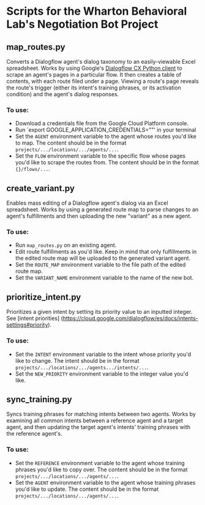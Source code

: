 # Scripts for the Wharton Behavioral Lab's Negotiation Bot Project 

## map_routes.py

Converts a Dialogflow agent's dialog taxonomy to an easily-viewable Excel spreadsheet. Works by using Google's [Dialogflow CX Python client](https://googleapis.dev/python/dialogflow-cx/latest/index.html) to scrape an agent's pages in a particular flow. It then creates a table of contents, with each route filed under a page. Viewing a route's page reveals the route's trigger (either its intent's training phrases, or its activation condition) and the agent's dialog responses.

### To use: 
- Download a credentials file from the Google Cloud Platform console.
- Run `export GOOGLE_APPLICATION_CREDENTIALS="<insert credentials here>"' in your terminal
- Set the `AGENT` environment variable to the agent whose routes you'd like to map. The content should be in the format `projects/.../locations/.../agents/...`.
- Set the `FLOW` environment variable to the specific flow whose pages you'd like to scrape the routes from. The content should be in the format `{}/flows/...`.

## create_variant.py

Enables mass editing of a Dialogflow agent's dialog via an Excel spreadsheet. Works by using a generated route map to parse changes to an agent's fulfillments and then uploading the new "variant" as a new agent.

### To use:
- Run `map_routes.py` on an existing agent.
- Edit route fulfillments as you'd like. Keep in mind that only fulfillments in the edited route map will be uploaded to the generated variant agent.
- Set the `ROUTE_MAP` environment variable to the file path of the edited route map.
- Set the `VARIANT_NAME` environment variable to the name of the new bot.

## prioritize_intent.py

Prioritizes a given intent by setting its priority value to an inputted integer. See [intent priorities] (https://cloud.google.com/dialogflow/es/docs/intents-settings#priority).

### To use:
- Set the `INTENT` environment variable to the intent whose priority you'd like to change. The intent should be in the format `projects/.../locations/.../agents.../intents/...`.
- Set the `NEW_PRIORITY` environment variable to the integer value you'd like.

## sync_training.py

Syncs training phrases for matching intents between two agents. Works by examining all common intents between a reference agent and a target agent, and then updating the target agent's intents' training phrases with the reference agent's.

### To use:
- Set the `REFERENCE` environment variable to the agent whose training phrases you'd like to copy over. The content should be in the format `projects/.../locations/.../agents/...`.
- Set the `AGENT` environment variable to the agent whose training phrases you'd like to update. The content should be in the format `projects/.../locations/.../agents/...`.
